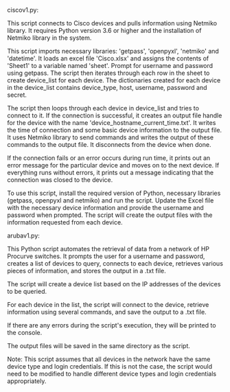 ciscov1.py:

This script connects to Cisco devices and pulls information using Netmiko library. It requires Python version 3.6 or higher and the installation of Netmiko library in the system.


This script imports necessary libraries: 'getpass', 'openpyxl', 'netmiko' and 'datetime'. It loads an excel file 'Cisco.xlsx' and assigns the contents of 'Sheet1' to a variable named 'sheet'. Prompt for username and password using getpass. The script then iterates through each row in the sheet to create device_list for each device. The dictionaries created for each device in the device_list contains device_type, host, username, password and secret. 


The script then loops through each device in device_list and tries to connect to it. If the connection is successful, it creates an output file handle for the device with the name 'device_hostname_current_time.txt'. It writes the time of connection and some basic device information to the output file. It uses Netmiko library to send commands and writes the output of these commands to the output file. It disconnects from the device when done. 


If the connection fails or an error occurs during run time, it prints out an error message for the particular device and moves on to the next device. If everything runs without errors, it prints out a message indicating that the connection was closed to the device.


To use this script, install the required version of Python, necessary libraries (getpass, openpyxl and netmiko) and run the script. Update the Excel file with the necessary device information and provide the username and password when prompted. The script will create the output files with the information requested from each device.







arubav1.py:

This Python script automates the retrieval of data from a network of HP Procurve switches. It prompts the user for a username and password, creates a list of devices to query, connects to each device, retrieves various pieces of information, and stores the output in a .txt file.

The script will create a device list based on the IP addresses of the devices to be queried.

For each device in the list, the script will connect to the device, retrieve information using several commands, and save the output to a .txt file.

If there are any errors during the script's execution, they will be printed to the console.

The output files will be saved in the same directory as the script.

Note:
This script assumes that all devices in the network have the same device type and login credentials. If this is not the case, the script would need to be modified to handle different device types and login credentials appropriately.

